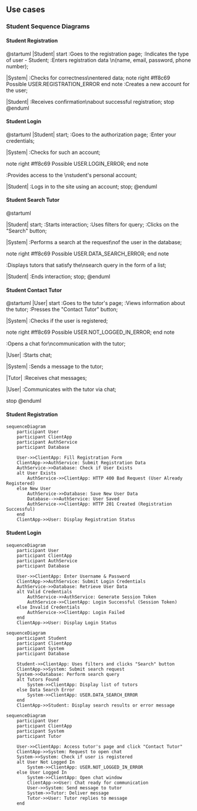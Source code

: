 ## Use cases

### Student Sequence Diagrams

#### Student Registration
@startuml
|Student|
start
:Goes to the registration page;
:Indicates the type of user - Student;
:Enters registration data \n(name, email, password, phone number);

|System|
:Checks for correctness\nentered data;
note right #ff8c69
Possible USER.REGISTRATION_ERROR
end note
:Creates a new account for the user;

|Student|
:Receives confirmation\nabout successful registration;
stop
@enduml


#### Student Login 
@startuml
|Student|
start;
:Goes to the authorization page;
:Enter your credentials;

|System|
:Checks for such an account;

note right #ff8c69
Possible USER.LOGIN_ERROR;
end note

:Provides access to the \nstudent's personal account;

|Student|
:Logs in to the site using an account;
 stop;
@enduml


#### Student Search Tutor 
@startuml

|Student|
start;
:Starts interaction;
:Uses filters for query;
:Clicks on the "Search" button;

|System|
:Performs a search at the request\nof the user in the database;

note right #ff8c69
Possible USER.DATA_SEARCH_ERROR;
end note

:Displays tutors that satisfy the\nsearch query in the form of a list;

|Student|
:Ends interaction;
stop;
@enduml


#### Student Contact Tutor
@startuml
|User|
start
:Goes to the tutor's page;
:Views information about the tutor;
:Presses the "Contact Tutor" button;

|System|
:Checks if the user is registered;

note right #ff8c69
Possible USER.NOT_LOGGED_IN_ERROR;
end note

:Opens a chat for\ncommunication with the tutor;

|User|
:Starts chat;

|System|
:Sends a message to the tutor;

|Tutor|
:Receives chat messages;

|User|
:Communicates with the tutor via chat;

stop
@enduml


#### Student Registration
```mermaid
sequenceDiagram
    participant User
    participant ClientApp
    participant AuthService
    participant Database

    User->>ClientApp: Fill Registration Form
    ClientApp->>AuthService: Submit Registration Data
    AuthService->>Database: Check if User Exists
    alt User Exists
        AuthService->>ClientApp: HTTP 400 Bad Request (User Already Registered)
    else New User
        AuthService->>Database: Save New User Data
        Database-->>AuthService: User Saved
        AuthService->>ClientApp: HTTP 201 Created (Registration Successful)
    end
    ClientApp->>User: Display Registration Status
```

#### Student Login
```mermaid
sequenceDiagram
    participant User
    participant ClientApp
    participant AuthService
    participant Database

    User->>ClientApp: Enter Username & Password
    ClientApp->>AuthService: Submit Login Credentials
    AuthService->>Database: Retrieve User Data
    alt Valid Credentials
        AuthService->>AuthService: Generate Session Token
        AuthService->>ClientApp: Login Successful (Session Token)
    else Invalid Credentials
        AuthService->>ClientApp: Login Failed
    end
    ClientApp->>User: Display Login Status
```


```mermaid
sequenceDiagram
    participant Student
    participant ClientApp
    participant System
    participant Database

    Student->>ClientApp: Uses filters and clicks "Search" button
    ClientApp->>System: Submit search request
    System->>Database: Perform search query
    alt Tutors Found
        System->>ClientApp: Display list of tutors
    else Data Search Error
        System->>ClientApp: USER.DATA_SEARCH_ERROR
    end
    ClientApp->>Student: Display search results or error message
```


```mermaid
sequenceDiagram
    participant User
    participant ClientApp
    participant System
    participant Tutor

    User->>ClientApp: Access tutor's page and click "Contact Tutor"
    ClientApp->>System: Request to open chat
    System->>System: Check if user is registered
    alt User Not Logged In
        System->>ClientApp: USER.NOT_LOGGED_IN_ERROR
    else User Logged In
        System->>ClientApp: Open chat window
        ClientApp->>User: Chat ready for communication
        User->>System: Send message to tutor
        System->>Tutor: Deliver message
        Tutor->>User: Tutor replies to message
    end
```